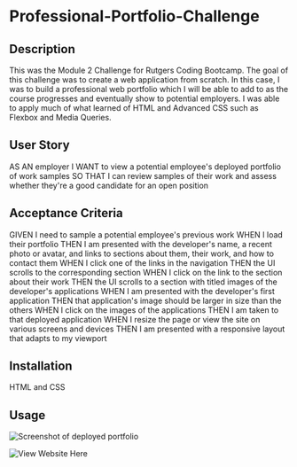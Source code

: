 # Professional-Portfolio-Challenge

## Description
This was the Module 2 Challenge for Rutgers Coding Bootcamp.
The goal of this challenge was to create a web application from scratch. In this case, I was to build a professional web portfolio which I will be able to add to as the course progresses and eventually show to potential employers. I was able to apply much of what learned of HTML and Advanced CSS such as Flexbox and Media Queries. 

## User Story
AS AN employer
I WANT to view a potential employee's deployed portfolio of work samples
SO THAT I can review samples of their work and assess whether they're a good candidate for an open position

## Acceptance Criteria 
GIVEN I need to sample a potential employee's previous work
WHEN I load their portfolio
THEN I am presented with the developer's name, a recent photo or avatar, and links to sections about them, their work, and how to contact them
WHEN I click one of the links in the navigation
THEN the UI scrolls to the corresponding section
WHEN I click on the link to the section about their work
THEN the UI scrolls to a section with titled images of the developer's applications
WHEN I am presented with the developer's first application
THEN that application's image should be larger in size than the others
WHEN I click on the images of the applications
THEN I am taken to that deployed application
WHEN I resize the page or view the site on various screens and devices
THEN I am presented with a responsive layout that adapts to my viewport

## Installation
HTML and CSS

## Usage

![Screenshot of deployed portfolio]()

![View Website Here]()